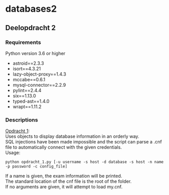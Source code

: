 # databases2

## Deelopdracht 2

### Requirements
Python version 3.6 or higher
* astroid==2.3.3  
* isort==4.3.21  
* lazy-object-proxy==1.4.3  
* mccabe==0.6.1  
* mysql-connector==2.2.9  
* pylint==2.4.4  
* six==1.13.0  
* typed-ast==1.4.0  
* wrapt==1.11.2  

### Descriptions
[Opdracht 1](opdracht_1.py):  
Uses objects to display database information in an orderly way.  
SQL injections have been made impossible and the script can parse a .cnf file to automatically connect with the given credentials.  
Usage:
```shell script
python opdracht_1.py [-u username -s host -d database -s host -n name -p password -c config_file]
```
If a name is given, the exam information will be printed.  
The standard location of the cnf file is the root of the folder.  
If no arguments are given, it will attempt to load my.cnf.